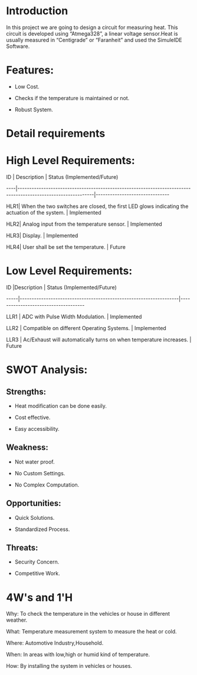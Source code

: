 # Introduction #

In this project we are going to design a circuit for measuring heat. This circuit is developed using “Atmega328”, a linear voltage sensor.Heat is usually measured in “Centigrade” or “Faranheit” and used the SimuleIDE Software.

# Features: #

* Low Cost.

* Checks if the temperature is maintained or not.

* Robust System.

# Detail requirements #

# High Level Requirements: #

ID	| Description                                                                                                  | Status (Implemented/Future)

----|--------------------------------------------------------------------------------------------------------------|-------------------------------

HLR1| When the two switches are closed, the first LED glows indicating the actuation of the system.                | Implemented 

HLR2| Analog input from the temperature sensor.                                                                    | Implemented

HLR3| Display.                                                                                                     | Implemented

HLR4| User shall be set the temperature.                                                                           | Future

# Low Level Requirements: #

ID	 |Description                                                        | Status (Implemented/Future)

-----|-------------------------------------------------------------------|-------------------------------------

LLR1 | ADC with Pulse Width Modulation.                                  | Implemented 

LLR2 | Compatible on different Operating Systems.                         | Implemented 

LLR3 | Ac/Exhaust will automatically turns on when temperature increases. | Future

# SWOT Analysis: #

## Strengths: ##

* Heat modification can be done easily.

* Cost effective.

* Easy accessibility.

## Weakness: ##

* Not water proof.

* No Custom Settings.

* No Complex Computation.

## Opportunities: ##

* Quick Solutions.

* Standardized Process.

## Threats: ##

* Security Concern.

* Competitive Work.

# 4W's and 1'H #

Why: To check the temperature in the vehicles or house in different weather.

What: Temperature measurement system to measure the heat or cold.

Where: Automotive Industry,Household.

When: In areas with low,high or humid kind of temperature.

How: By installing the system in vehicles or houses.
